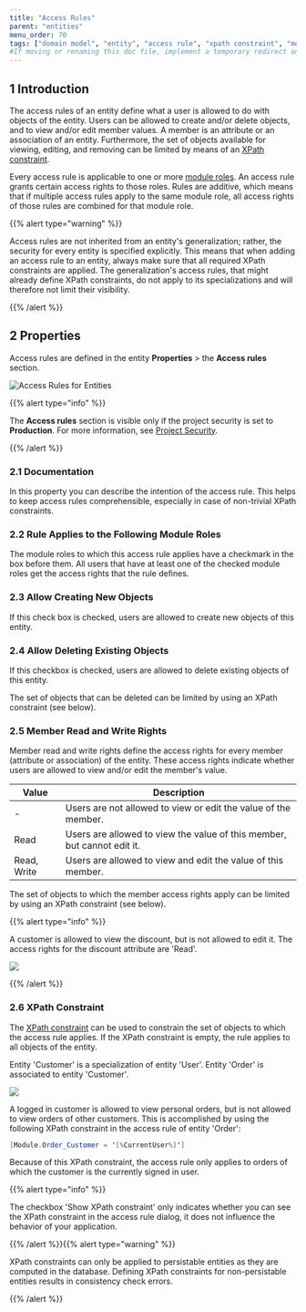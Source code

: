 ```yaml
---
title: "Access Rules"
parent: "entities"
menu_order: 70
tags: ["domain model", "entity", "access rule", "xpath constraint", "module role", "studio pro"]
#If moving or renaming this doc file, implement a temporary redirect and let the respective team know they should update the URL in the product. See Mapping to Products for more details.
---
```


## 1 Introduction

The access rules of an entity define what a user is allowed to do with objects of the entity. Users can be allowed to create and/or delete objects, and to view and/or edit member values. A member is an attribute or an association of an entity. Furthermore, the set of objects available for viewing, editing, and removing can be limited by means of an [XPath constraint](xpath-constraints).

Every access rule is applicable to one or more [module roles](module-role). An access rule grants certain access rights to those roles. Rules are additive, which means that if multiple access rules apply to the same module role, all access rights of those rules are combined for that module role.

{{% alert type="warning" %}}

Access rules are not inherited from an entity's generalization; rather, the security for every entity is specified explicitly. This means that when adding an access rule to an entity, always make sure that all required XPath constraints are applied. The generalization's access rules, that might already define XPath constraints, do not apply to its specializations and will therefore not limit their visibility.

{{% /alert %}}

## 2 Properties

Access rules are defined in the entity **Properties** > the **Access rules** section.

![Access Rules for Entities](attachments/access-rules/access-rules-section.png)

{{% alert type="info" %}}

The **Access rules** section is visible only if  the project security is set to **Production**. For more information, see [Project Security](project-security).

{{% /alert %}}

### 2.1 Documentation

In this property you can describe the intention of the access rule. This helps to keep access rules comprehensible, especially in case of non-trivial XPath constraints.

### 2.2 Rule Applies to the Following Module Roles

The module roles to which this access rule applies have a checkmark in the box before them. All users that have at least one of the checked module roles get the access rights that the rule defines.

### 2.3 Allow Creating New Objects

If this check box is checked, users are allowed to create new objects of this entity.

### 2.4 Allow Deleting Existing Objects

If this checkbox is checked, users are allowed to delete existing objects of this entity.

The set of objects that can be deleted can be limited by using an XPath constraint (see below).

### 2.5 Member Read and Write Rights

Member read and write rights define the access rights for every member (attribute or association) of the entity. These access rights indicate whether users are allowed to view and/or edit the member's value.

| Value | Description |
| --- | --- |
| - | Users are not allowed to view or edit the value of the member. |
| Read | Users are allowed to view the value of this member, but cannot edit it. |
| Read, Write | Users are allowed to view and edit the value of this member. |

The set of objects to which the member access rights apply can be limited by using an XPath constraint (see below).

{{% alert type="info" %}}

A customer is allowed to view the discount, but is not allowed to edit it. The access rights for the discount attribute are 'Read'.

![](attachments/domain-model-editor/917534.png)

{{% /alert %}}

### 2.6 XPath Constraint

The [XPath constraint](xpath-constraints) can be used to constrain the set of objects to which the access rule applies. If the XPath constraint is empty, the rule applies to all objects of the entity.

Entity 'Customer' is a specialization of entity 'User'. Entity 'Order' is associated to entity 'Customer'.

![](attachments/domain-model-editor/917537.png)

A logged in customer is allowed to view personal orders, but is not allowed to view orders of other customers. This is accomplished by using the following XPath constraint in the access rule of entity 'Order':

```java
[Module.Order_Customer = '[%CurrentUser%]']
```

Because of this XPath constraint, the access rule only applies to orders of which the customer is the currently signed in user.

{{% alert type="info" %}}

The checkbox 'Show XPath constraint' only indicates whether you can see the XPath constraint in the access rule dialog, it does not influence the behavior of your application.

{{% /alert %}}{{% alert type="warning" %}}

XPath constraints can only be applied to persistable entities as they are computed in the database. Defining XPath constraints for non-persistable entities results in consistency check errors.

{{% /alert %}}
